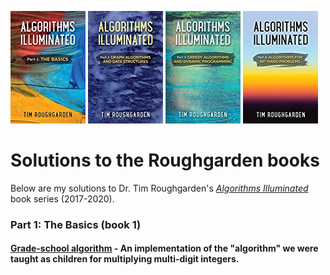 ![alt text][image0] ![alt text][image1] ![alt text][image2] ![alt text][image3]

[//]: # (Image References)
[image0]: ./images/book_1.jpg
[image1]: ./images/book_2.jpg
[image2]: ./images/book_3.jpg
[image3]: ./images/book_4.jpg  


# Solutions to the Roughgarden books   
Below are my solutions to Dr. Tim Roughgarden's [_Algorithms Illuminated_](http://www.algorithmsilluminated.org/) book series (2017-2020).

### Part 1: The Basics (book 1)
#### [Grade-school algorithm](book_1/ch_01/grade_school_multiplication.py) - An implementation of the "algorithm" we were taught as children for multiplying multi-digit integers.

